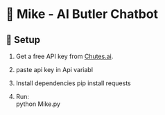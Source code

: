 # 🤖 Mike - AI Butler Chatbot  

## 🔑 Setup  
1. Get a free API key from [Chutes.ai](https://chutes.ai).  
2. paste api key in Api variabl

3. Install dependencies
   pip install requests
   
5. Run:  
   python Mike.py
